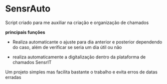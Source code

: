 
# SensrAuto

Script criado para me auxiliar na criação e organização de chamados


**principais funções**

- Realiza automaticante o ajuste para dia anterior e posterior dependendo do caso, além de verificar se seria um dia útil ou não

- realiza automaticamente a digitalização dentro da plataforma de chamados SensrIT

Um projeto simples mas facilita bastante o trabalho e evita erros de datas erradas


